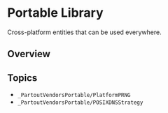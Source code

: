 # Portable Library

Cross-platform entities that can be used everywhere.

## Overview

## Topics

- ``_PartoutVendorsPortable/PlatformPRNG``
- ``_PartoutVendorsPortable/POSIXDNSStrategy``

